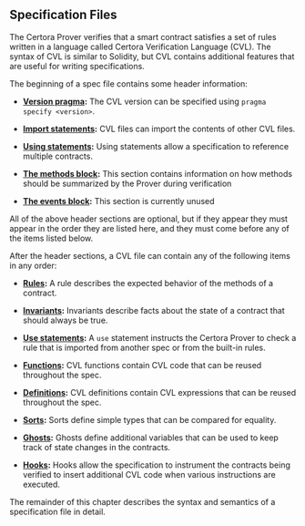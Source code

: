 Specification Files
-------------------

The Certora Prover verifies that a smart contract satisfies a set of rules
written in a language called Certora Verification Language (CVL).  The syntax
of CVL is similar to Solidity, but CVL contains additional features
that are useful for writing specifications.

The beginning of a spec file contains some header information:

 - **[Version pragma](pragmas):** The CVL version can be specified using `pragma specify <version>`.

 - **[Import statements](imports):** CVL files can import the contents of other CVL files.

 - **[Using statements](using):** Using statements allow a specification to reference
   multiple contracts.

 - **[The methods block](methods):** This section contains information on how methods
   should be summarized by the Prover during verification

 - **[The events block](events):** This section is currently unused

All of the above header sections are optional, but if they appear they must
appear in the order they are listed here, and they must come before any of the
items listed below.

After the header sections, a CVL file can contain any of
the following items in any order:

 - **[Rules](rules):** A rule describes the expected behavior of the methods of a
   contract.

 - **[Invariants](invariants):** Invariants describe facts about the state of a contract that
   should always be true.

 - **[Use statements](imports):** A `use` statement instructs the Certora Prover to check
   a rule that is imported from another spec or from the built-in rules.

 - **[Functions](functions):** CVL functions contain CVL code that can be reused throughout the spec.

 - **[Definitions](defs):** CVL definitions contain CVL expressions that can be reused throughout the spec.

 - **[Sorts](sorts):** Sorts define simple types that can be compared for equality.

 - **[Ghosts](ghosts):** Ghosts define additional variables that can be used to keep track
   of state changes in the contracts.

 - **[Hooks](hooks):** Hooks allow the specification to instrument the contracts being
   verified to insert additional CVL code when various instructions are executed.

The remainder of this chapter describes the syntax and semantics of a
specification file in detail.

